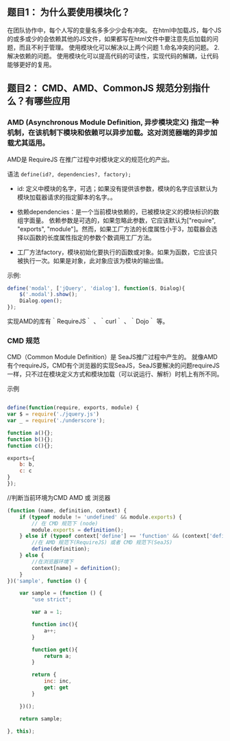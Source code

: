 ## 题目1： 为什么要使用模块化？

在团队协作中，每个人写的变量名多多少少会有冲突。
在html中加载JS，每个JS的或多或少的会依赖其他的JS文件，如果都写在html文件中要注意先后加载的问题，而且不利于管理。
使用模块化可以解决以上两个问题
1.命名冲突的问题。
2.解决依赖的问题。
使用模块化可以提高代码的可读性，实现代码的解耦，让代码能够更好的复用。

## 题目2： CMD、AMD、CommonJS 规范分别指什么？有哪些应用

### AMD (Asynchronous Module Definition, 异步模块定义) 指定一种机制，在该机制下模块和依赖可以异步加载。这对浏览器端的异步加载尤其适用。
AMD是 RequireJS 在推广过程中对模块定义的规范化的产出。

语法
`define(id?, dependencies?, factory);`

- id: 定义中模块的名字，可选；如果没有提供该参数，模块的名字应该默认为模块加载器请求的指定脚本的名字。。

- 依赖dependencies：是一个当前模块依赖的，已被模块定义的模块标识的数组字面量。 依赖参数是可选的，如果忽略此参数，它应该默认为["require", "exports", "module"]。然而，如果工厂方法的长度属性小于3，加载器会选择以函数的长度属性指定的参数个数调用工厂方法。

- 工厂方法factory，模块初始化要执行的函数或对象。如果为函数，它应该只被执行一次。如果是对象，此对象应该为模块的输出值。

示例:

```javascript
define('modal', ['jQuery', 'dialog'], function($, Dialog){
    $('.modal').show();
    Dialog.open();
});
```

实现AMD的库有｀RequireJS｀ 、｀curl｀ 、｀Dojo｀ 等。

### CMD 规范

CMD（Common Module Definition）是 SeaJS推广过程中产生的。
就像AMD有个requireJS，CMD有个浏览器的实现SeaJS，SeaJS要解决的问题requireJS⼀样，只不过在模块定义⽅式和模块加载（可以说运⾏、解析）时机上有所不同。

示例

```javascript

define(function(require, exports, module) {
var $ = require('./jquery.js')
var _ = require('./underscore');

function a(){};
function b(){};
function c(){};

exports={
    b: b,
    c: c
}
});
```

//判断当前环境为CMD AMD 或 浏览器

```javascript
(function (name, definition, context) {
    if (typeof module != 'undefined' && module.exports) {
        // 在 CMD 规范下 (node)
        module.exports = definition();
    } else if (typeof context['define'] == 'function' && (context['define']['amd'] || context['define']['cmd'])  ) {
        //在 AMD 规范下(RequireJS) 或者 CMD 规范下(SeaJS)
        define(definition);
    } else {
        //在浏览器环境下
        context[name] = definition();
    }
})('sample', function () {

    var sample = (function () {
        "use strict";

        var a = 1;

        function inc(){
            a++;
        }

        function get(){
            return a;
        }

        return {
            inc: inc,
            get: get
        }

    })();

    return sample;

}, this);
```